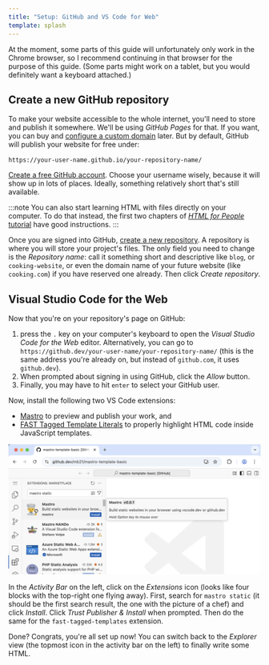 ```yaml
---
title: "Setup: GitHub and VS Code for Web"
template: splash
---
```


At the moment, some parts of this guide will unfortunately only work in the Chrome browser, so I recommend continuing in that browser for the purpose of this guide. (Some parts might work on a tablet, but you would definitely want a keyboard attached.)


## Create a new GitHub repository

To make your website accessible to the whole internet, you'll need to store and publish it somewhere. We'll be using _GitHub Pages_ for that. If you want, you can buy and [configure a custom domain](https://docs.github.com/en/pages/configuring-a-custom-domain-for-your-github-pages-site) later. But by default, GitHub will publish your website for free under:

    https://your-user-name.github.io/your-repository-name/

[Create a free GitHub account](https://github.com/signup). Choose your username wisely, because it will show up in lots of places. Ideally, something relatively short that's still available.

:::note
You can also start learning HTML with files directly on your computer. To do that instead, the first two chapters of [_HTML for People_ tutorial](https://htmlforpeople.com/zero-to-internet-your-first-website/) have good instructions.
:::

Once you are signed into GitHub, [create a new repository](https://github.com/new). A repository is where you will store your project's files. The only field you need to change is the _Repository name_: call it something short and descriptive like `blog`, or `cooking-website`, or even the domain name of your future website (like `cooking.com`) if you have reserved one already. Then click _Create repository_.


## Visual Studio Code for the Web

Now that you're on your repository's page on GitHub:

1. press the `.` key on your computer's keyboard to open the _Visual Studio Code for the Web_ editor. Alternatively, you can go to `https://github.dev/your-user-name/your-repository-name/` (this is the same address you're already on, but instead of `github.com`, it uses `github.dev`).
2. When prompted about signing in using GitHub, click the _Allow_ button.
3. Finally, you may have to hit `enter` to select your GitHub user.

Now, install the following two VS Code extensions:

- [Mastro](https://marketplace.visualstudio.com/items?itemName=mastro.mastro-vscode-extension) to preview and publish your work, and
- [FAST Tagged Template Literals](https://marketplace.visualstudio.com/items?itemName=ms-fast.fast-tagged-templates) to properly highlight HTML code inside JavaScript templates.

![](../../../assets/vscode-extensions.png)

In the _Activity Bar_ on the left, click on the _Extensions_ icon (looks like four blocks with the top-right one flying away). First, search for `mastro static` (it should be the first search result, the one with the picture of a chef) and click _Install_. Click _Trust Publisher & Install_ when prompted. Then do the same for the `fast-tagged-templates` extension.

Done? Congrats, you're all set up now! You can switch back to the _Explorer_ view (the topmost icon in the activity bar on the left) to finally write some HTML.
